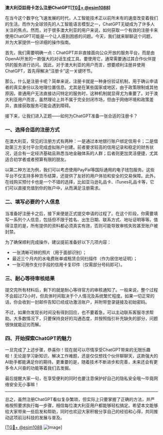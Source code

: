 **澳大利亞註冊卡怎么注册ChatGPT[[TG💪+ @esim1088](https://t.me/s/esim1088)]**

在当今这个数字化飞速发展的时代，人工智能技术正以前所未有的速度改变着我们的生活。而作为全球领先的人工智能语言模型之一，ChatGPT无疑成为了许多人关注的焦点。然而，对于很多澳大利亚的用户来说，如何获取一个有效的注册卡来使用ChatGPT可能是一个让人感到困惑的问题。今天，我们就来聊聊这个问题，并为大家提供一份详细的操作指南。

首先，我们需要明确一点：ChatGPT并非直接面向公众开放的服务平台，而是由OpenAI开发的一款强大的对话生成工具。要使用它，通常需要通过其合作伙伴提供的服务进行访问。因此，对于澳大利亚的用户而言，想要顺利注册并使用ChatGPT，首先得解决“注册卡”这一关键环节。

那么，什么是注册卡呢？简单来说，注册卡就是一种身份验证机制，用于确认申请者的真实身份以及地理位置信息。尤其是在某些国家或地区，由于政策限制或其他原因，普通用户无法直接访问特定的服务时，这种机制就显得尤为重要了。对于澳大利亚用户而言，虽然理论上并不属于完全封闭市场，但由于网络环境和政策差异，直接获取服务可能会遇到障碍。

接下来，让我们进入正题——如何为ChatGPT准备一张合适的注册卡？

### 一、选择合适的注册方式

在澳大利亚，常见的注册方式有两种：一是通过本地银行账户绑定信用卡；二是借助第三方支付平台完成虚拟账户创建。前者要求较高的信用记录和稳定的财务状况，适合有一定经济基础且熟悉当地金融体系的人群；后者则更加灵活便捷，尤其适合初学者或者预算有限的朋友。

以第二种方法为例，我们可以考虑使用PayPal等国际通用的电子钱包服务。这些平台不仅支持多种货币结算，还提供了友好的用户体验和安全的交易保障。此外，在线购买预付卡也是一个不错的选择，比如亚马逊礼品卡、iTunes礼品卡等，它们可以直接充值到你的账户中，从而满足注册需求。

### 二、填写必要的个人信息

当准备好注册卡之后，接下来便是正式提交申请的过程了。在这个阶段，你需要填写一系列个人信息，包括但不限于姓名、出生日期、联系方式、地址证明等等。值得注意的是，所有提供的资料都必须真实有效，否则可能导致审核失败甚至账户被封禁。

为了确保顺利完成操作，建议提前准备好以下几项内容：
- 一张清晰可辨的照片（用于面部识别）；
- 最近三个月内的水电费账单或租赁合同扫描件（作为居住地证明）；
- 一张可用作支付手段的信用卡复印件（仅需部分号码即可）。

### 三、耐心等待审核结果

提交完所有材料后，剩下的就是耐心等待官方的审核通知了。一般来说，整个过程不会超过72小时，但具体时间取决于个人情况及系统繁忙程度。如果一切正常的话，你会收到一封邮件告知已经成功激活账户，并附带登录链接及初始密码。

不过，如果你发现长时间没有得到回应，也不要着急，可以主动联系客服寻求帮助。大多数情况下，只要保持良好的沟通态度，并按照指引补充缺失的部分，问题很快就能迎刃而解。

### 四、开始探索ChatGPT的魅力

一旦完成了上述步骤，恭喜你！现在就可以尽情享受ChatGPT带来的无限乐趣啦！无论是学习新知识、解决工作难题，还是仅仅想找个伙伴聊聊天，这款强大的AI助手都能满足你的期待。更重要的是，随着技术不断进步和完善，未来还会有更多令人兴奋的功能等着我们去发掘。

最后提醒大家一句，在享受便利的同时也要注意保护好自己的隐私安全哦～毕竟网络安全无小事嘛！

---

总之，虽然注册ChatGPT看似复杂繁琐，但实际上只要掌握了正确的方法，并严格按照要求执行每一步骤，相信每位澳大利亚用户都能够轻松搞定。希望本文能够给大家带来一些启发和帮助，同时也欢迎大家积极分享自己的经验和心得，共同推动这项前沿科技的发展与普及。

[[TG💪+ @esim1088](https://t.me/s/esim1088) ![Image](https://i.postimg.cc/4NQfJmqS/Snipaste-2025-05-13-00-14-12.png)]